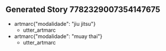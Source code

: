 ## Generated Story 7782329007354147675
* artmarc{"modalidade": "jiu jitsu"}
    - utter_artmarc
* artmarc{"modalidade": "muay thai"}
    - utter_artmarc

